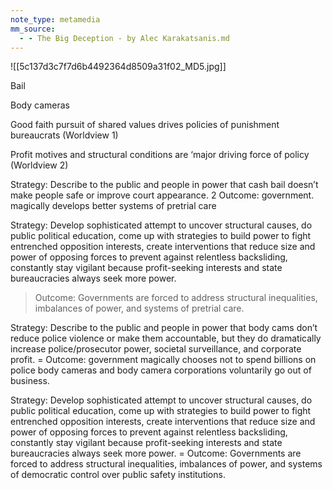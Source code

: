```yaml
---
note_type: metamedia
mm_source:
  - - The Big Deception - by Alec Karakatsanis.md
---
```


![[5c137d3c7f7d6b4492364d8509a31f02_MD5.jpg]]

Bail

Body cameras

Good faith
pursuit of
shared values
drives policies
of punishment
bureaucrats
(Worldview 1)

Profit motives
and structural
conditions are
‘major driving
force of policy
(Worldview 2)

Strategy: Describe to the public and
people in power that cash bail
doesn’t make people safe or improve
court appearance.
2 Outcome: government.
magically develops better
systems of pretrial care

Strategy: Develop sophisticated
attempt to uncover structural causes,
do public political education, come
up with strategies to build power to
fight entrenched opposition interests,
create interventions that reduce size
and power of opposing forces to
prevent against relentless
backsliding, constantly stay vigilant
because profit-seeking interests and
state bureaucracies always seek
more power.
> Outcome: Governments are
forced to address structural
inequalities, imbalances of
power, and systems of
pretrial care.

Strategy: Describe to the public and
people in power that body cams
don’t reduce police violence or make
them accountable, but they do
dramatically increase
police/prosecutor power, societal
surveillance, and corporate profit.
= Outcome: government
magically chooses not to
spend billions on police body
cameras and body camera
corporations voluntarily go
out of business.

Strategy: Develop sophisticated
attempt to uncover structural causes,
do public political education, come
up with strategies to build power to
fight entrenched opposition interests,
create interventions that reduce size
and power of opposing forces to
prevent against relentless
backsliding, constantly stay vigilant
because profit-seeking interests and
state bureaucracies always seek
more power.
= Outcome: Governments are
forced to address structural
inequalities, imbalances of
power, and systems of
democratic control over
public safety institutions.


